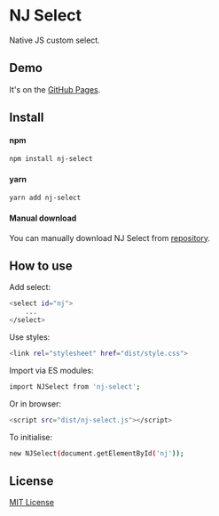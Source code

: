 # NJ Select
Native JS custom select.

## Demo
It's on the [GitHub Pages](https://phx-vic.github.io/nj-select/).

## Install
#### npm
```sh
npm install nj-select
```

#### yarn
```sh
yarn add nj-select
```

#### Manual download
You can manually download NJ Select from [repository](https://github.com/phx-vic/nj-select/blob/master/dist/nj-select.js).

## How to use
Add select:
```sh
<select id="nj">
    ...
</select>
```

Use styles:
```sh
<link rel="stylesheet" href="dist/style.css">
```

Import via ES modules:
```sh
import NJSelect from 'nj-select';
```

Or in browser:
```sh
<script src="dist/nj-select.js"></script>
```

To initialise:
```sh
new NJSelect(document.getElementById('nj'));
```

## License
[MIT License](https://en.wikipedia.org/wiki/MIT_License)
